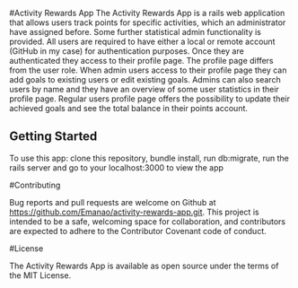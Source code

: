 #Activity Rewards App
The Activity Rewards App is a rails web application that allows users track points for specific activities, which an administrator have assigned before. Some further statistical admin functionality is provided.
All users are required to have either a local or remote account (GitHub in my case) for authentication purposes. Once they are authenticated they access to their profile page. The profile page differs from the user role. When admin users access to their profile page they can add goals to existing users or edit existing goals. Admins can also search users by name and they have an overview of some user statistics in their profile page. Regular users profile page offers the possibility to update their achieved goals and see the total balance in their points account.

## Getting Started
To use this app: clone this repository, bundle install, run db:migrate, run the rails server and go to your localhost:3000 to view the app

#Contributing

Bug reports and pull requests are welcome on Github at  https://github.com/Emanao/activity-rewards-app.git. This project is intended to be a safe, welcoming space for collaboration, and contributors are expected to adhere to the Contributor Covenant code of conduct.

#License

The Activity Rewards App is available as open source under the terms of the MIT License.
